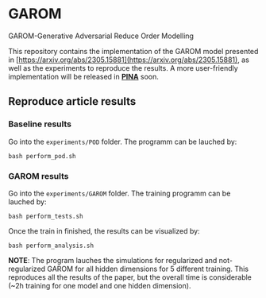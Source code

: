# GAROM
GAROM-Generative Adversarial Reduce Order Modelling

This repository contains the implementation of the GAROM model presented in [https://arxiv.org/abs/2305.15881](https://arxiv.org/abs/2305.15881), as well as the experiments to reproduce the results. A more user-friendly implementation will be released in [**PINA**](https://github.com/mathLab/PINA/tree/master/pina) soon.

## Reproduce article results

### Baseline results
Go into the `experiments/POD` folder. The programm can be lauched by:
```
bash perform_pod.sh
```

### GAROM results
Go into the `experiments/GAROM` folder. The training programm can be lauched by:
```
bash perform_tests.sh
```
Once the train in finished, the results can be visualized by:
```
bash perform_analysis.sh
```

**NOTE**: The program lauches the simulations for regularized and not-regularized GAROM for all hidden dimensions for 5 different training. This reproduces all the results of the paper, but the overall time is considerable (~2h training for one model and one hidden dimension).
